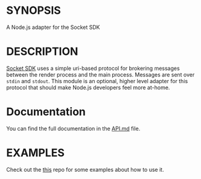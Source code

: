 # SYNOPSIS

A Node.js adapter for the Socket SDK

# DESCRIPTION

[Socket SDK][0] uses a simple uri-based protocol for brokering messages
between the render process and the main process. Messages are sent over `stdin`
and `stdout`. This module is an optional, higher level adapter for this protocol
that should make Node.js developers feel more at-home.

# Documentation

You can find the full documentation in the [API.md](./API.md) file.

# EXAMPLES

Check out the [this][1] repo for some examples about how to use it.

[0]:https://sockets.sh/
[1]:https://github.com/socketsupply/socket-examples

